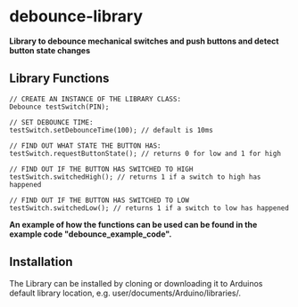 # debounce-library 

**Library to debounce mechanical switches and push buttons and detect button state changes**


Library Functions
-----------------

	
	// CREATE AN INSTANCE OF THE LIBRARY CLASS:
	Debounce testSwitch(PIN);

	// SET DEBOUNCE TIME:
	testSwitch.setDebounceTime(100); // default is 10ms

	// FIND OUT WHAT STATE THE BUTTON HAS:
	testSwitch.requestButtonState(); // returns 0 for low and 1 for high

	// FIND OUT IF THE BUTTON HAS SWITCHED TO HIGH
	testSwitch.switchedHigh(); // returns 1 if a switch to high has happened
	
	// FIND OUT IF THE BUTTON HAS SWITCHED TO LOW
	testSwitch.switchedLow(); // returns 1 if a switch to low has happened
 

**An example of how the functions can be used can be found in the example code "debounce_example_code".**	
  

Installation
------------
The Library can be installed by cloning or downloading it to Arduinos default library location, e.g. user/documents/Arduino/libraries/.

